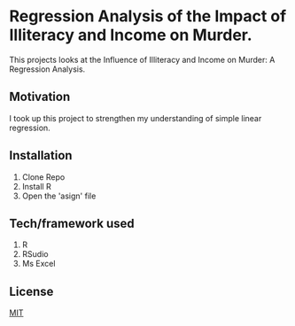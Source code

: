 # Regression Analysis of the Impact of Illiteracy and Income on Murder.

This projects looks at the Influence of Illiteracy and Income on Murder: A Regression Analysis.

## Motivation

I took up this project to strengthen my understanding of simple linear regression.

## Installation

1. Clone Repo
2. Install R 
3. Open the 'asign' file


## Tech/framework used

1. R
2. RSudio
3. Ms Excel

## License

[MIT](https://choosealicense.com/licenses/mit/)
